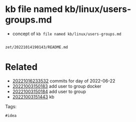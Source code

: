 # kb file named kb/linux/users-groups.md

- concept of `kb file named kb/linux/users-groups.md`

```
```

` zet/20221014190143/README.md `

# Related

- [20221016233532](/zet/20221016233532/README.md) commits for day of 2022-06-22
- [20221003150183](/zet/20221003150183/README.md) add user to group docker
- [20221003150184](/zet/20221003150184/README.md) add user to group
- [20221003151443](/zet/20221003151443/README.md) kb

Tags:

    #idea
